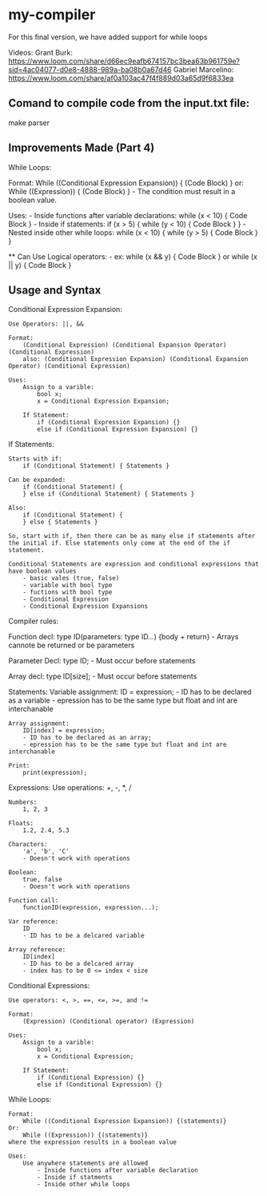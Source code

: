 # my-compiler
For this final version, we have added support for while loops

Videos:
Grant Burk: https://www.loom.com/share/d66ec9eafb674157bc3bea63b961759e?sid=4ac04077-d0e8-4888-989a-ba08b0a67d46 
Gabriel Marcelino: https://www.loom.com/share/af0a103ac47f4f889d03a65d9f6833ea

## Comand to compile code from the input.txt file:
make parser

## Improvements Made (Part 4)
While Loops:

Format:
    While ((Conditional Expression Expansion)) { (Code Block) }
    or:
    While ((Expression)) { (Code Block) }
    - The condition must result in a boolean value.

Uses:
    - Inside functions after variable declarations:
        while (x < 10) { Code Block }
    - Inside if statements:
        if (x > 5) { while (y < 10) { Code Block } }
    - Nested inside other while loops:
        while (x < 10) { while (y > 5) { Code Block } }

** Can Use Logical operators: 
    - ex: while (x && y) { Code Block }
         or while (x || y) { Code Block }



## Usage and Syntax
Conditional Expression Expansion:

    Use Operators: ||, &&
    
    Format:
        (Conditional Expression) (Conditional Expansion Operator) (Conditional Expression)
        also: (Conditional Expression Expansion) (Conditional Expansion Operator) (Conditional Expression)

    Uses: 
        Assign to a varible:
            bool x;
            x = Conditional Expression Expansion;

        If Statement:
            if (Conditional Expression Expansion) {} 
            else if (Conditional Expression Expansion) {}

If Statements: 

    Starts with if:
        if (Conditional Statement) { Statements }

    Can be expanded:
        if (Conditional Statement) {
        } else if (Conditional Statement) { Statements }

    Also:
        if (Conditional Statement) {
        } else { Statements }

    So, start with if, then there can be as many else if statements after the initial if. Else statements only come at the end of the if statement.

    Conditional Statements are expression and conditional expressions that have boolean values
        - basic vales (true, false)
        - variable with bool type
        - fuctions with bool type
        - Conditional Expression
        - Conditional Expression Expansions
    


Compiler rules:

Function decl:
    type ID(parameters: type ID...) {body + return}
    - Arrays cannote be returned or be parameters

Parameter Decl:
    type ID;
    - Must occur before statements

Array decl:
    type ID[size];
    - Must occur before statements

Statements:
    Variable assignment:
        ID = expression;
        - ID has to be declared as a variable
        - epression has to be the same type but float and int are interchanable
    
    Array assignment:
        ID[index] = expression;
        - ID has to be declared as an array;
        - epression has to be the same type but float and int are interchanable
    
    Print:
        print(expression);

Expressions:
    Use operations: +, -, *, /

    Numbers:
        1, 2, 3
    
    Floats:
        1.2, 2.4, 5.3

    Characters:
        'a', 'b', 'C'
        - Doesn't work with operations
    
    Boolean:
        true, false
        - Doesn't work with operations
    
    Function call:
        functionID(expression, expression...);

    Var reference:
        ID
        - ID has to be a delcared variable

    Array reference:
        ID[index]
        - ID has to be a delcared array
        - index has to be 0 <= index < size

Conditional Expressions:

    Use operators: <, >, ==, <=, >=, and !=

    Format:
        (Expression) (Conditional operator) (Expression)

    Uses: 
        Assign to a varible:
            bool x;
            x = Conditional Expression;

        If Statement:
            if (Conditional Expression) {} 
            else if (Conditional Expression) {}

While Loops:

    Format:
        While ((Conditional Expression Expansion)) {(statements)}
    Or:
        While ((Expression)) {(statements)}
    where the expression results in a boolean value

    Uses:
        Use anywhere statements are allowed
            - Inside functions after variable declaration
            - Inside if statments
            - Inside other while loops